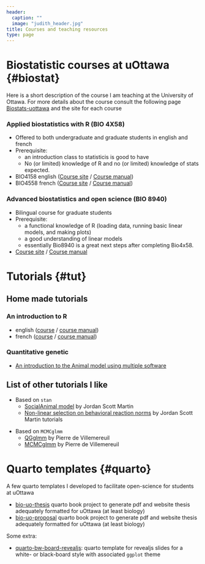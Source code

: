 ```yaml
---
header:
  caption: ""
  image: "judith_header.jpg"
title: Courses and teaching resources
type: page
---
```


# Biostatistic courses at uOttawa {#biostat}

Here is a short description of the course I am teaching at the University of Ottawa. For more details about the course consult the following page [Biostats-uottawa](https://biostats-uottawa.github.io) and the site for each course

### Applied biostatistics with R (BIO 4X58)

* Offered to both undergraduate and graduate students in english and french
* Prerequisite:
  * an introduction class to statisticis is good to have
  * No (or limited) knowledge of R and no (or limited) knowledge of stats expected.
* BIO4158 english ([Course site](https://biostats-uottawa.github.io/bio4158_course/) / [Course manual](https://biostats-uottawa.github.io/bio4158_manual/))
* BIO4558 french ([Course site](https://biostats-uottawa.github.io/bio4558_cours/) / [Course manual](https://biostats-uottawa.github.io/bio4558_manuel/))

### Advanced biostatistics and open science (BIO 8940)

* Bilingual course for graduate students
* Prerequisite:
  * a functional knowledge of R (loading data, running basic linear models, and making plots)
  * a good understanding of linear models
  * essentially Bio8940 is a great next steps after completing Bio4x58.
* [Course site](https://biostats-uottawa.github.io/bio8940_course/) / [Course manual](https://biostats-uottawa.github.io/bio8940_manual/)


# Tutorials {#tut}

## Home made tutorials

### An introduction to R

* english ([course](https://biostats-uottawa.github.io/intro_r_fr.html) / [course manual](https://biostats-uottawa.github.io/R_way))
* french ([course](https://biostats-uottawa.github.io/intro_r_fr.html) / [course manual](https://biostats-uottawa.github.io/chemin_R))

### Quantitative genetic

* [An introduction to the Animal model using multiple software](https://juliengamartin.github.io/wam_tuto/)

## List of other tutorials I like

- Based on `stan`
  - [SocialAnimal model](https://jordan-scott-martin.github.io/Social-Animal-Models/) by Jordan Scott Martin
  - [Non-linear selection on behavioral reaction norms](https://github.com/Jordan-Scott-Martin/Selection-on-RNs) by Jordan Scott Martin tutorials

* Based on `MCMCglmm`
  - [QGglmm](https://cran.r-project.org/web/packages/QGglmm/vignettes/QGglmmHowTo.pdf) by Pierre de Villemereuil
  - [MCMCglmm](https://devillemereuil.legtux.org/wp-content/uploads/2021/09/tuto_en.pdf) by Pierre de Villemereuil


# Quarto templates {#quarto}

A few quarto templates I developed to facilitate open-science for students at uOttawa

* [bio-uo-thesis](https://github.com/JulienGAMartin/quarto-bio-uo-thesis) quarto book project to generate pdf and website thesis adequately formatted for uOttawa (at least biology)
* [bio-uo-proposal](https://github.com/JulienGAMartin/quarto-bio-uo-proposal) quarto book project to generate pdf and website thesis adequately formatted for uOttawa (at least biology)

Some extra:

* [quarto-bw-board-revealjs](https://github.com/JulienGAMartin/quarto-bw-board-revealjs): quarto template for revealjs slides for a white- or black-board style with associated `ggplot` theme
